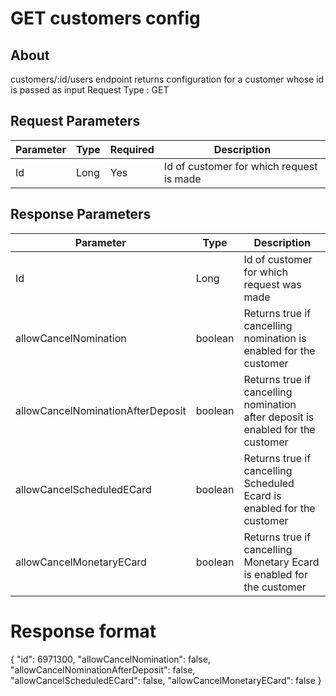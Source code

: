 # GET customers config 
## About
customers/:id/users endpoint returns configuration for a customer whose id is passed as input
Request Type : GET

## Request Parameters
|Parameter |Type |Required| Description|
|----------|-----|------------|------|
|Id|Long	|Yes|Id of customer for which request is made|


## Response Parameters
|Parameter |Type | Description|
|----------|-----|------------|
|Id|Long	|Id of customer for which request was made|
|allowCancelNomination|	boolean|	Returns true if cancelling nomination is enabled for the customer|
|allowCancelNominationAfterDeposit|	boolean|	Returns true if cancelling nomination after deposit is enabled for the customer|
|allowCancelScheduledECard|	boolean|	Returns true if cancelling Scheduled Ecard is enabled for the customer|
|allowCancelMonetaryECard|	boolean|	Returns true if cancelling Monetary Ecard is enabled for the customer|


# Response format
{ 
"id": 6971300, 
"allowCancelNomination": false, 
"allowCancelNominationAfterDeposit": false, 
"allowCancelScheduledECard": false, 
"allowCancelMonetaryECard": false 
}
